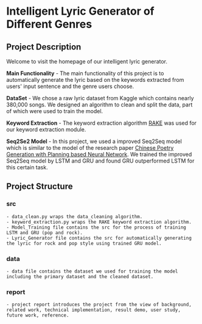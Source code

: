# Intelligent Lyric Generator of Different Genres

## Project Description

Welcome to visit the homepage of our intelligent lyric generator.

**Main Functionality**
    - The main functionality of this project is to automatically generate the lyric based on the keywords extracted from users' input sentence and the genre users choose.
    

**DataSet**
    - We chose a raw lyric dataset from Kaggle which contains nearly 380,000 songs. We designed an algorithm to clean and split the data, part of which were used to train the model.
    
**Keyword Extraction**
    - The keyword extraction algorithm [RAKE](https://github.com/ruby/rake) was used for our keyword extraction module.

**Seq2Se2 Model**
    - In this project, we used a improved Seq2Seq model which is similar to the model of the research paper [Chinese Poetry Generation with Planning based Neural Network](https://arxiv.org/pdf/1610.09889.pdf).
      We trained the improved Seq2Seq model by LSTM and GRU and found GRU outperformed LSTM for this certain task.


## Project Structure

### src
    - data_clean.py wraps the data_cleaning algorithm.
    - keyword_extraction.py wraps the RAKE keyword extraction algorithm.
    - Model_Training file contains the src for the process of training LSTM and GRU (pop and rock).
    - Lyric_Generator file contains the src for automatically generating the lyric for rock and pop style using trained GRU model.
  
### data
    - data file contains the dataset we used for training the model including the primary dataset and the cleaned dataset.

### report
    - project report introduces the project from the view of background, related work, technical implementation, result demo, user study, future work, reference.
